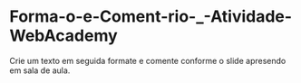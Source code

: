 # Forma-o-e-Coment-rio-_-Atividade-WebAcademy
Crie um texto em seguida formate e comente conforme o slide apresendo em sala de aula.
